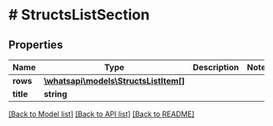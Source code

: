 # # StructsListSection

## Properties

Name | Type | Description | Notes
------------ | ------------- | ------------- | -------------
**rows** | [**\whatsapi\models\StructsListItem[]**](StructsListItem.md) |  |
**title** | **string** |  |

[[Back to Model list]](../../README.md#models) [[Back to API list]](../../README.md#endpoints) [[Back to README]](../../README.md)
